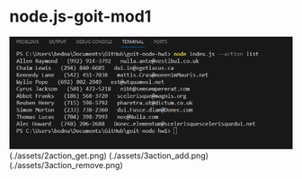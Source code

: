 # node.js-goit-mod1

![Creating repo from a template step 1](./assets/1action_list.png)
(./assets/2action_get.png)
(./assets/3action_add.png)
(./assets/3action_remove.png)

